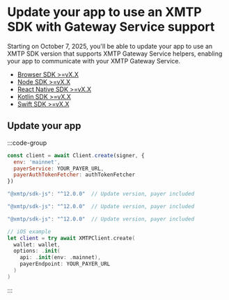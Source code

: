 # Update your app to use an XMTP SDK with Gateway Service support

Starting on October 7, 2025, you'll be able to update your app to use an XMTP SDK version that supports XMTP Gateway Service helpers, enabling your app to communicate with your XMTP Gateway Service.

- [Browser SDK >=vX.X](#TODO)
- [Node SDK >=vX.X](#TODO)
- [React Native SDK >=vX.X](#TODO)
- [Kotlin SDK >=vX.X](#TODO)
- [Swift SDK >=vX.X](#TODO)
  
## Update your app

:::code-group

```jsx [Browser]
const client = await Client.create(signer, {
  env: 'mainnet',
  payerService: YOUR_PAYER_URL,
  payerAuthTokenFetcher: authTokenFetcher
})

```

```jsx [Node]
"@xmtp/sdk-js": "^12.0.0"  // Update version, payer included
```

```js [React Native]
"@xmtp/sdk-js": "^12.0.0"  // Update version, payer included
```

```kotlin [Kotlin]
"@xmtp/sdk-js": "^12.0.0"  // Update version, payer included
```

```swift [Swift]
// iOS example
let client = try await XMTPClient.create(
  wallet: wallet,
  options: .init(
    api: .init(env: .mainnet),
    payerEndpoint: YOUR_PAYER_URL
  )
)
```

:::
